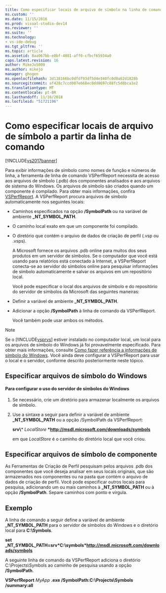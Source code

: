 ```yaml
---
title: Como especificar locais de arquivo de símbolo na linha de comando | Microsoft Docs
ms.custom: ''
ms.date: 11/15/2016
ms.prod: visual-studio-dev14
ms.reviewer: ''
ms.suite: ''
ms.technology:
- vs-ide-debug
ms.tgt_pltfrm: ''
ms.topic: article
ms.assetid: 8aa067bb-e8bf-4081-aff0-cfbcf65934a0
caps.latest.revision: 16
author: MikeJo5000
ms.author: mikejo
manager: ghogen
ms.openlocfilehash: 3d138166bc0dfdf93df5d4e340fc0d0a62d1828b
ms.sourcegitcommit: af428c7ccd007e668ec0dd8697c88fc5d8bca1e2
ms.translationtype: MT
ms.contentlocale: pt-BR
ms.lasthandoff: 11/16/2018
ms.locfileid: "51721196"
---
```

# <a name="how-to-specify-symbol-file-locations-from-the-command-line"></a>Como especificar locais de arquivo de símbolo a partir da linha de comando
[!INCLUDE[vs2017banner](../includes/vs2017banner.md)]

Para exibir informações de símbolo como nomes de função e números de linha, a ferramenta de linha de comando VSPerfReport necessita de acesso aos arquivos de símbolo (.pdb) dos componentes analisados e aos arquivos de sistema do Windows. Os arquivos de símbolo são criados quando um componente é compilado. Para obter mais informações, confira [VSPerfReport](../profiling/vsperfreport.md). A VSPerfReport procura arquivos de símbolo automaticamente nos seguintes locais:  
  
- Caminhos especificados na opção **/SymbolPath** ou na variável de ambiente **_NT_SYMBOL_PATH**.  
  
- O caminho local exato em que um componente foi compilado.  
  
- O diretório que contém o arquivo de dados de criação de perfil (.vsp ou .vsps).  
  
  A Microsoft fornece os arquivos .pdb online para muitos dos seus produtos em um servidor de símbolos. Se o computador que você está usando para relatórios está conectado à Internet, a VSPerfReport conecta-se ao servidor do símbolos online para pesquisar informações de símbolo automaticamente e salvar os arquivos em um repositório local.  
  
  Você pode especificar o local dos arquivos de símbolo e do repositório do servidor de símbolos da Microsoft das seguintes maneiras:  
  
- Definir a variável de ambiente **_NT_SYMBOL_PATH**.  
  
- Adicionar a opção **/SymbolPath** à linha de comando da VSPerfReport.  
  
  Você também pode usar ambos os métodos.  
  
> [!NOTE]
>  Se o [!INCLUDE[vsprvs](../includes/vsprvs-md.md)] estiver instalado no computador local, um local para os arquivos de símbolo do Windows já foi provavelmente especificado. Para obter mais informações, consulte [Como fazer referência a informações de símbolo do Windows](../profiling/how-to-reference-windows-symbol-information.md). Você ainda deve configurar a VSPerfReport para usar o local e o servidor, conforme descrito posteriormente neste tópico.  
  
## <a name="specifying-windows-symbol-files"></a>Especificar arquivos de símbolo do Windows  
  
#### <a name="to-configure-the-use-of-the-windows-symbol-server"></a>Para configurar o uso do servidor de símbolos do Windows  
  
1. Se necessário, crie um diretório para armazenar localmente os arquivos de símbolo.  
  
2. Use a sintaxe a seguir para definir a variável de ambiente **_NT_SYMBOL_PATH** ou a opção /SymbolPath da VSPerfReport:  
  
    **srv\\*** *LocalStore* **\*http://msdl.microsoft.com/downloads/symbols**  
  
    em que *LocalStore* é o caminho do diretório local que você criou.  
  
## <a name="specifying-component-symbol-files"></a>Especificar arquivos de símbolo de componente  
 As Ferramentas de Criação de Perfil pesquisam pelos arquivos .pdb dos componentes que você deseja analisar em seus locais originais, que são armazenados nos componentes ou na pasta que contém o arquivo de dados de criação de perfil. Você pode especificar outros locais para pesquisa, adicionando um ou mais caminhos à **_NT_SYMBOL_PATH** ou à opção **/SymbolPath**. Separe caminhos com ponto e vírgula.  
  
## <a name="example"></a>Exemplo  
 A linha de comando a seguir define a variável de ambiente **_NT_SYMBOL_PATH** para o servidor de símbolos do Windows e o diretório local para **C:\Symbols**.  
  
 **set  _NT_SYMBOL_PATH=srv\*C:\symbols\*http://msdl.microsoft.com/downloads/symbols**  
  
 A seguinte linha de comando da VSPerfReport adiciona o diretório C:\Projects\Symbols ao caminho de pesquisa usando a opção **/SymbolPath**.  
  
 **VSPerfReport**  *MyApp* **.exe /SymbolPath:C:\Projects\Symbols /summary:all**



